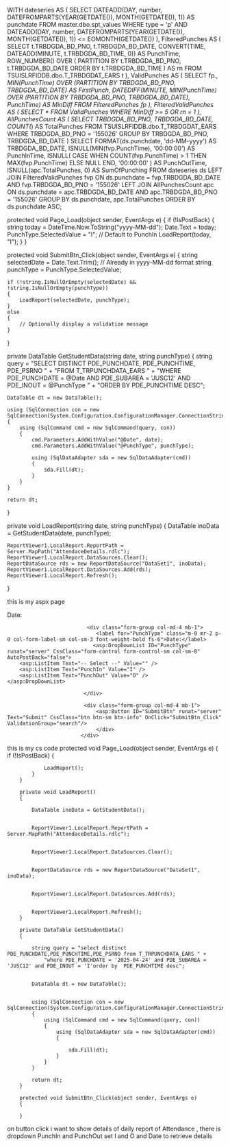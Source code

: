 WITH dateseries AS (
    SELECT 
        DATEADD(DAY, number, DATEFROMPARTS(YEAR(GETDATE()), MONTH(GETDATE()), 1)) AS punchdate 
    FROM master.dbo.spt_values 
    WHERE type = 'p' 
        AND DATEADD(DAY, number, DATEFROMPARTS(YEAR(GETDATE()), MONTH(GETDATE()), 1)) 
            <= EOMONTH(GETDATE())
),
FilteredPunches AS (
    SELECT 
        t.TRBDGDA_BD_PNO, 
        t.TRBDGDA_BD_DATE, 
        CONVERT(TIME, DATEADD(MINUTE, t.TRBDGDA_BD_TIME, 0)) AS PunchTime,
        ROW_NUMBER() OVER (
            PARTITION BY t.TRBDGDA_BD_PNO, t.TRBDGDA_BD_DATE 
            ORDER BY t.TRBDGDA_BD_TIME
        ) AS rn
    FROM TSUISLRFIDDB.dbo.T_TRBDGDAT_EARS t
),
ValidPunches AS (
    SELECT 
        fp.*, 
        MIN(PunchTime) OVER (PARTITION BY TRBDGDA_BD_PNO, TRBDGDA_BD_DATE) AS FirstPunch, 
        DATEDIFF(MINUTE, 
            MIN(PunchTime) OVER (PARTITION BY TRBDGDA_BD_PNO, TRBDGDA_BD_DATE), 
            PunchTime) AS MinDiff 
    FROM FilteredPunches fp
),
FilteredValidPunches AS (
    SELECT * 
    FROM ValidPunches 
    WHERE MinDiff >= 5 OR rn = 1
),
AllPunchesCount AS (
    SELECT 
        TRBDGDA_BD_PNO, 
        TRBDGDA_BD_DATE, 
        COUNT(*) AS TotalPunches
    FROM TSUISLRFIDDB.dbo.T_TRBDGDAT_EARS
    WHERE TRBDGDA_BD_PNO = '155026'
    GROUP BY TRBDGDA_BD_PNO, TRBDGDA_BD_DATE
)
SELECT 
    FORMAT(ds.punchdate, 'dd-MM-yyyy') AS TRBDGDA_BD_DATE,
    ISNULL(MIN(fvp.PunchTime), '00:00:00') AS PunchInTime,
    ISNULL(
        CASE 
            WHEN COUNT(fvp.PunchTime) > 1 THEN MAX(fvp.PunchTime)
            ELSE NULL 
        END, 
        '00:00:00'
    ) AS PunchOutTime,
    ISNULL(apc.TotalPunches, 0) AS SumOfPunching
FROM dateseries ds
LEFT JOIN FilteredValidPunches fvp 
    ON ds.punchdate = fvp.TRBDGDA_BD_DATE 
    AND fvp.TRBDGDA_BD_PNO = '155026'
LEFT JOIN AllPunchesCount apc 
    ON ds.punchdate = apc.TRBDGDA_BD_DATE 
    AND apc.TRBDGDA_BD_PNO = '155026'
GROUP BY ds.punchdate, apc.TotalPunches
ORDER BY ds.punchdate ASC;






protected void Page_Load(object sender, EventArgs e)
{
    if (!IsPostBack)
    {
        string today = DateTime.Now.ToString("yyyy-MM-dd");
        Date.Text = today;
        PunchType.SelectedValue = "I"; // Default to PunchIn
        LoadReport(today, "I");
    }
}




protected void SubmitBtn_Click(object sender, EventArgs e)
{
    string selectedDate = Date.Text.Trim(); // Already in yyyy-MM-dd format
    string punchType = PunchType.SelectedValue;

    if (!string.IsNullOrEmpty(selectedDate) && !string.IsNullOrEmpty(punchType))
    {
        LoadReport(selectedDate, punchType);
    }
    else
    {
        // Optionally display a validation message
    }
}

private DataTable GetStudentData(string date, string punchType)
{
    string query = "SELECT DISTINCT PDE_PUNCHDATE, PDE_PUNCHTIME, PDE_PSRNO " +
                   "FROM T_TRPUNCHDATA_EARS " +
                   "WHERE PDE_PUNCHDATE = @Date AND PDE_SUBAREA = 'JUSC12' AND PDE_INOUT = @PunchType " +
                   "ORDER BY PDE_PUNCHTIME DESC";

    DataTable dt = new DataTable();

    using (SqlConnection con = new SqlConnection(System.Configuration.ConfigurationManager.ConnectionStrings["dbcs"].ConnectionString))
    {
        using (SqlCommand cmd = new SqlCommand(query, con))
        {
            cmd.Parameters.AddWithValue("@Date", date);
            cmd.Parameters.AddWithValue("@PunchType", punchType);

            using (SqlDataAdapter sda = new SqlDataAdapter(cmd))
            {
                sda.Fill(dt);
            }
        }
    }

    return dt;
}


private void LoadReport(string date, string punchType)
{
    DataTable inoData = GetStudentData(date, punchType);

    ReportViewer1.LocalReport.ReportPath = Server.MapPath("AttendaceDetails.rdlc");
    ReportViewer1.LocalReport.DataSources.Clear();
    ReportDataSource rds = new ReportDataSource("DataSet1", inoData);
    ReportViewer1.LocalReport.DataSources.Add(rds);
    ReportViewer1.LocalReport.Refresh();
}



this is my aspx page

 <div class="form-inline row">
                             <div class="form-group col-md-4 mb-1">
                                 <label for="Date" class="m-0 mr-2 p-0 col-form-label-sm col-sm-3 font-weight-bold fs-6">Date:</label>
                                 <asp:TextBox ID="Date" runat="server" CssClass="form-control form-control-sm col-sm-8" AutoComplete="off" ToolTip="dd/MM/yyyy"></asp:TextBox>
                                    <ask:CalendarExtender ID="CalendarExtender2" runat="server" Enabled="True"  Format="dd/MM/yyyy" PopupPosition="TopRight" TargetControlID="Date" TodaysDateFormat="dd/MM/yyyy" ></ask:CalendarExtender>  
                             </div>

                              <div class="form-group col-md-4 mb-1">
                                 <label for="PunchType" class="m-0 mr-2 p-0 col-form-label-sm col-sm-3 font-weight-bold fs-6">Date:</label>
                                <asp:DropDownList ID="PunchType" runat="server" CssClass="form-control form-control-sm col-sm-8" AutoPostBack="false">
        <asp:ListItem Text="-- Select --" Value="" />
        <asp:ListItem Text="PunchIn" Value="I" />
        <asp:ListItem Text="PunchOut" Value="O" />
    </asp:DropDownList>

                             </div>

                             <div class="form-group col-md-4 mb-1">
                                 <asp:Button ID="SubmitBtn" runat="server" Text="Submit" CssClass="btn btn-sm btn-info" OnClick="SubmitBtn_Click" ValidationGroup="search"/>
                                 </div>
                            </div>


this is my cs code
 protected void Page_Load(object sender, EventArgs e)
        {
            if (!IsPostBack)
            {
               
                LoadReport();
            }
        }

        private void LoadReport()
        {
          
            DataTable inoData = GetStudentData();

           
            ReportViewer1.LocalReport.ReportPath = Server.MapPath("AttendaceDetails.rdlc");

           
            ReportViewer1.LocalReport.DataSources.Clear();

           
            ReportDataSource rds = new ReportDataSource("DataSet1", inoData);

           
            ReportViewer1.LocalReport.DataSources.Add(rds);

           
            ReportViewer1.LocalReport.Refresh();
        }

        private DataTable GetStudentData()
        {
           
            string query = "select distinct PDE_PUNCHDATE,PDE_PUNCHTIME,PDE_PSRNO from T_TRPUNCHDATA_EARS " +
                "where PDE_PUNCHDATE = '2025-04-24' and PDE_SUBAREA = 'JUSC12' and PDE_INOUT = 'I'order by  PDE_PUNCHTIME desc";

           
            DataTable dt = new DataTable();

           
            using (SqlConnection con = new SqlConnection(System.Configuration.ConfigurationManager.ConnectionStrings["dbcs"].ConnectionString))
            {
                using (SqlCommand cmd = new SqlCommand(query, con))
                {
                    using (SqlDataAdapter sda = new SqlDataAdapter(cmd))
                    {
                      
                        sda.Fill(dt);
                    }
                }
            }

            return dt;
        }

        protected void SubmitBtn_Click(object sender, EventArgs e)
        {

        }

on button click i want to show details of daily report of Attendance , there is dropdown PunchIn and PunchOut set I and O and Date to retrieve details
